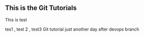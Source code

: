## This is the Git Tutorials
This is test

tes1 , test 2 , test3
Git tutorial
just another day
after devops branch